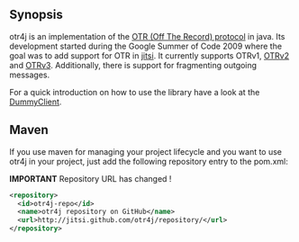 ## Synopsis

otr4j is an implementation of the [OTR (Off The Record) protocol][1]
in java. Its development started during the Google Summer of Code 2009
where the goal was to add support for OTR in [jitsi][2]. It currently
supports OTRv1, [OTRv2][] and [OTRv3][]. Additionally, there is support
for fragmenting outgoing messages.

For a quick introduction on how to use the library have a look at the
[DummyClient](src/test/java/net/java/otr4j/session/DummyClient.java).

## Maven

If you use maven for managing your project lifecycle and you want to
use otr4j in your project, just add the following repository entry to
the pom.xml:

**IMPORTANT** Repository URL has changed !

```xml
<repository>
  <id>otr4j-repo</id>
  <name>otr4j repository on GitHub</name>
  <url>http://jitsi.github.com/otr4j/repository/</url>
</repository>
```

  [1]: https://otr.cypherpunks.ca/
  [2]: https://jitsi.org/
  [OTRv2]: https://otr.cypherpunks.ca/Protocol-v2-3.1.0.html
  [OTRv3]: https://otr.cypherpunks.ca/Protocol-v3-4.0.0.html
